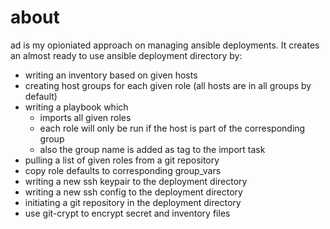 # about
ad is my opioniated approach on managing ansible deployments.
It creates an almost ready to use ansible deployment directory
by:
- writing an inventory based on given hosts
- creating host groups for each given role (all hosts are in all groups by default)
- writing a playbook which
    - imports all given roles
    - each role will only be run if the host is part of the corresponding group
    - also the group name is added as tag to the import task
- pulling a list of given roles from a git repository
- copy role defaults to corresponding group_vars
- writing a new ssh keypair to the deployment directory
- writing a new ssh config to the deployment directory
- initiating a git repository in the deployment directory
- use git-crypt to encrypt secret and inventory files
